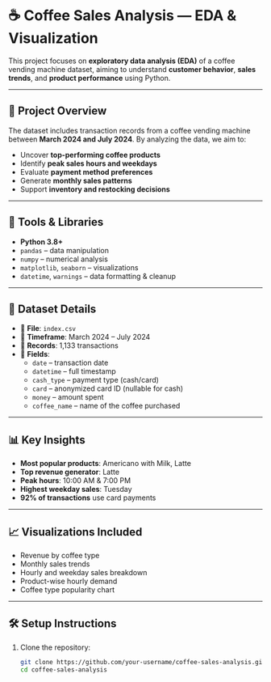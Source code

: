 # ☕ Coffee Sales Analysis — EDA & Visualization

This project focuses on **exploratory data analysis (EDA)** of a coffee vending machine dataset, aiming to understand **customer behavior**, **sales trends**, and **product performance** using Python.

---

## 📌 Project Overview

The dataset includes transaction records from a coffee vending machine between **March 2024 and July 2024**. By analyzing the data, we aim to:

- Uncover **top-performing coffee products**
- Identify **peak sales hours and weekdays**
- Evaluate **payment method preferences**
- Generate **monthly sales patterns**
- Support **inventory and restocking decisions**

---

## 🧰 Tools & Libraries

- **Python 3.8+**
- `pandas` – data manipulation
- `numpy` – numerical analysis
- `matplotlib`, `seaborn` – visualizations
- `datetime`, `warnings` – data formatting & cleanup

---

## 📂 Dataset Details

- 📄 **File**: `index.csv`
- 📆 **Timeframe**: March 2024 – July 2024
- 🔢 **Records**: 1,133 transactions
- 🧾 **Fields**:
  - `date` – transaction date
  - `datetime` – full timestamp
  - `cash_type` – payment type (cash/card)
  - `card` – anonymized card ID (nullable for cash)
  - `money` – amount spent
  - `coffee_name` – name of the coffee purchased

---

## 📊 Key Insights

- **Most popular products**: Americano with Milk, Latte
- **Top revenue generator**: Latte
- **Peak hours**: 10:00 AM & 7:00 PM
- **Highest weekday sales**: Tuesday
- **92% of transactions** use card payments

---

## 📈 Visualizations Included

- Revenue by coffee type
- Monthly sales trends
- Hourly and weekday sales breakdown
- Product-wise hourly demand
- Coffee type popularity chart

---

## 🛠️ Setup Instructions

1. Clone the repository:
   ```bash
   git clone https://github.com/your-username/coffee-sales-analysis.git
   cd coffee-sales-analysis
